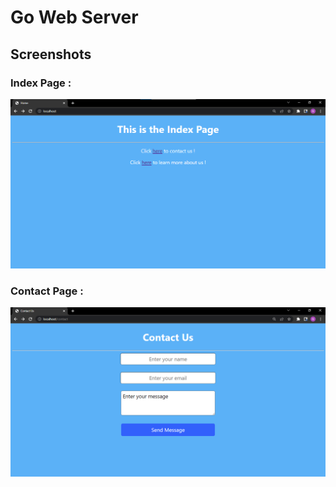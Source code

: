 # Go Web Server

## Screenshots

### Index Page : 
![img](https://github.com/nemzyxt/go-web-server/blob/main/screenshots/index.png?raw=true)

### Contact Page :
![img](https://github.com/nemzyxt/go-web-server/blob/main/screenshots/contact.png?raw=true)

